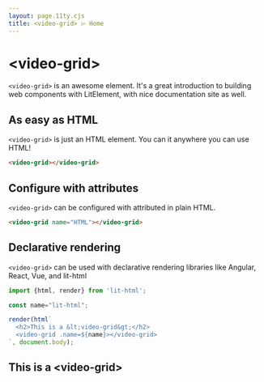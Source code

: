 ```yaml
---
layout: page.11ty.cjs
title: <video-grid> ⌲ Home
---
```


# &lt;video-grid>

`<video-grid>` is an awesome element. It's a great introduction to building web components with LitElement, with nice documentation site as well.

## As easy as HTML

<section class="columns">
  <div>

`<video-grid>` is just an HTML element. You can it anywhere you can use HTML!

```html
<video-grid></video-grid>
```

  </div>
  <div>

<video-grid></video-grid>

  </div>
</section>

## Configure with attributes

<section class="columns">
  <div>

`<video-grid>` can be configured with attributed in plain HTML.

```html
<video-grid name="HTML"></video-grid>
```

  </div>
  <div>

<video-grid name="HTML"></video-grid>

  </div>
</section>

## Declarative rendering

<section class="columns">
  <div>

`<video-grid>` can be used with declarative rendering libraries like Angular, React, Vue, and lit-html

```js
import {html, render} from 'lit-html';

const name="lit-html";

render(html`
  <h2>This is a &lt;video-grid&gt;</h2>
  <video-grid .name=${name}></video-grid>
`, document.body);
```

  </div>
  <div>

<h2>This is a &lt;video-grid&gt;</h2>
<video-grid name="lit-html"></video-grid>

  </div>
</section>
